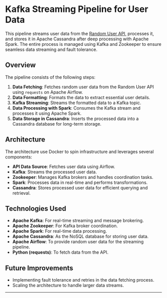 # Kafka Streaming Pipeline for User Data

This pipeline streams user data from the [Random User API](https://randomuser.me/), processes it, and stores it in Apache Cassandra after deep processing with Apache Spark. The entire process is managed using Kafka and Zookeeper to ensure seamless data streaming and fault tolerance.

## Overview

The pipeline consists of the following steps:
1. **Data Fetching**: Fetches random user data from the Random User API using `requests` on Apache Airflow.
2. **Data Formatting**: Formats the data to extract essential user details.
3. **Kafka Streaming**: Streams the formatted data to a Kafka topic.
4. **Data Processing with Spark**: Consumes the Kafka stream and processes it using Apache Spark.
5. **Data Storage in Cassandra**: Inserts the processed data into a Cassandra database for long-term storage.

## Architecture

The architecture use Docker to spin infrastructure and leverages several components:

- **API Data Source**: Fetches user data using Airflow.
- **Kafka**: Streams the processed user data.
- **Zookeeper**: Manages Kafka brokers and handles coordination tasks.
- **Spark**: Processes data in real-time and performs transformations.
- **Cassandra**: Stores processed user data for efficient querying and retrieval.

## Technologies Used

- **Apache Kafka**: For real-time streaming and message brokering.
- **Apache Zookeeper**: For Kafka broker coordination.
- **Apache Spark**: For real-time data processing.
- **Apache Cassandra**: As the NoSQL database for storing user data.
- **Apache Airflow**: To provide random user data for the streaming pipeline.
- **Python (requests)**: To fetch data from the API.

## Future Improvements

- Implementing fault tolerance and retries in the data fetching process.
- Scaling the architecture to handle larger data streams.

---

